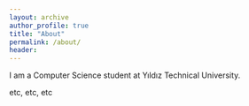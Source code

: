 ```yaml
---
layout: archive
author_profile: true
title: "About"
permalink: /about/
header:
---
```


I am a Computer Science student at Yıldız Technical University.

etc, etc, etc
